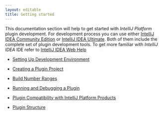 ```yaml
---
layout: editable
title: Getting started
---
```


This documentation section will help to get started with *IntelliJ Platform* plugin development.
For development process you can use either 
[IntelliJ IDEA Community Edition](https://www.jetbrains.com/idea/download/) or 
[IntelliJ IDEA Ultimate](https://www.jetbrains.com/idea/download/).
Both of them include the complete set of plugin development tools.
To get more familiar with *IntelliJ IDEA* IDE refer to 
[IntelliJ IDEA Web Help](https://www.jetbrains.com/idea/help/intellij-idea.html)



* [Setting Up Development Environment](basics/getting_started/setting_up_environment.html)

* [Creating a Plugin Project](basics/getting_started/creating_plugin_project.html)

* [Build Number Ranges](basics/getting_started/build_number_ranges.html)

* [Running and Debugging a Plugin](basics/getting_started/running_and_debugging_a_plugin.html)

* [Plugin Compatibility with IntelliJ Platform Products](basics/getting_started/plugin_compatibility.html)

* [Plugin Structure](basics/plugin_structure.html)

